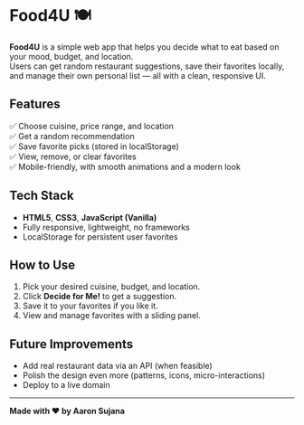 # Food4U 🍽️

**Food4U** is a simple web app that helps you decide what to eat based on your mood, budget, and location.  
Users can get random restaurant suggestions, save their favorites locally, and manage their own personal list — all with a clean, responsive UI.

## Features

✅ Choose cuisine, price range, and location  
✅ Get a random recommendation  
✅ Save favorite picks (stored in localStorage)  
✅ View, remove, or clear favorites  
✅ Mobile-friendly, with smooth animations and a modern look

## Tech Stack

- **HTML5**, **CSS3**, **JavaScript (Vanilla)**
- Fully responsive, lightweight, no frameworks
- LocalStorage for persistent user favorites

## How to Use

1. Pick your desired cuisine, budget, and location.  
2. Click **Decide for Me!** to get a suggestion.  
3. Save it to your favorites if you like it.  
4. View and manage favorites with a sliding panel.

## Future Improvements

- Add real restaurant data via an API (when feasible)
- Polish the design even more (patterns, icons, micro-interactions)
- Deploy to a live domain

---

**Made with ❤️ by Aaron Sujana**
